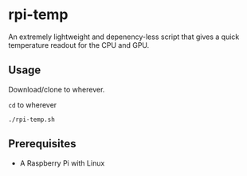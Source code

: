 # rpi-temp
An extremely lightweight and depenency-less script that gives a quick temperature readout for the CPU and GPU.

## Usage
Download/clone to wherever.

`cd` to wherever

`./rpi-temp.sh`

## Prerequisites
* A Raspberry Pi with Linux
